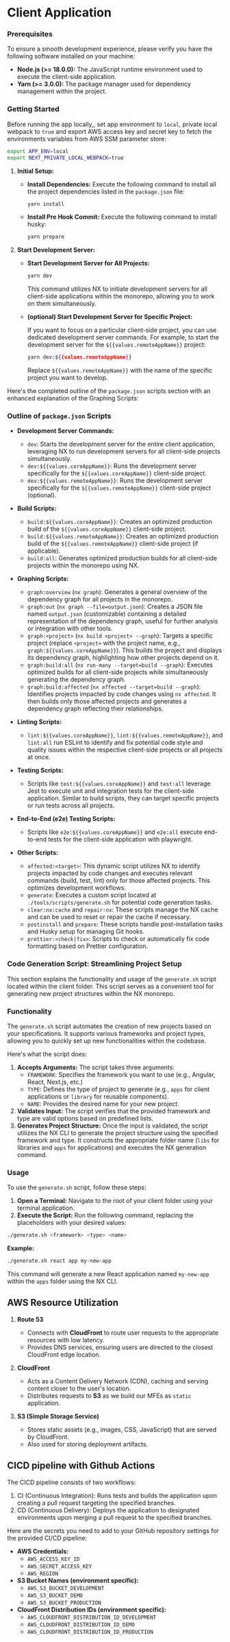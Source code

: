 # Client Application

### Prerequisites

To ensure a smooth development experience, please verify you have the following software installed on your machine:

-   **Node.js (>= 18.0.0):** The JavaScript runtime environment used to execute the client-side application.
-   **Yarn (>= 3.0.0):** The package manager used for dependency management within the project.

### Getting Started

Before running the app locally,, set app environment to `local`, private local webpack to `true` and export AWS access key and secret key to fetch the environments variables from AWS SSM parameter store:

```bash
export APP_ENV=local
export NEXT_PRIVATE_LOCAL_WEBPACK=true
```

1. **Initial Setup:**

    - **Install Dependencies:** Execute the following command to install all the project dependencies listed in the `package.json` file:

        ```bash
        yarn install
        ```
    - **Install Pre Hook Commit:** Execute the following command to install husky:

        ```bash
        yarn prepare
        ```
2. **Start Development Server:**

    - **Start Development Server for All Projects:**

        ```bash
        yarn dev
        ```

        This command utilizes NX to initiate development servers for all client-side applications within the monorepo, allowing you to work on them simultaneously.

    - **(optional) Start Development Server for Specific Project:**

        If you want to focus on a particular client-side project, you can use dedicated development server commands. For example, to start the development server for the
        `${{values.remoteAppName}}` project:

        ```bash
        yarn dev:${{values.remoteAppName}}
        ```

        Replace `${{values.remoteAppName}}` with the name of the specific project you want to develop.

Here's the completed outline of the `package.json` scripts section with an enhanced explanation of the Graphing Scripts:

### Outline of `package.json` Scripts

-   **Development Server Commands:**

    -   `dev`: Starts the development server for the entire client application, leveraging NX to run development servers for all client-side projects simultaneously.
    -   `dev:${{values.coreAppName}}`: Runs the development server specifically for the `${{values.coreAppName}}` client-side project.
    -   `dev:${{values.remoteAppName}}`: Runs the development server specifically for the `${{values.remoteAppName}}` client-side project (optional).

-   **Build Scripts:**

    -   `build:${{values.coreAppName}}`: Creates an optimized production build of the `${{values.coreAppName}}` client-side project.
    -   `build:${{values.remoteAppName}}`: Creates an optimized production build of the `${{values.remoteAppName}}` client-side project (if applicable).
    -   `build:all`: Generates optimized production builds for all client-side projects within the monorepo using NX.

-   **Graphing Scripts:**

    -   `graph:overview` (`nx graph`): Generates a general overview of the dependency graph for all projects in the monorepo.
    -   `graph:out` (`nx graph --file=output.json`): Creates a JSON file named `output.json` (customizable) containing a detailed representation of the dependency graph, useful for
        further analysis or integration with other tools.
    -   `graph:<project>` (`nx build <project> --graph`): Targets a specific project (replace `<project>` with the project name, e.g., `graph:${{values.coreAppName}}`). This builds the project and
        displays its dependency graph, highlighting how other projects depend on it.
    -   `graph:build:all` (`nx run-many --target=build --graph`): Executes optimized builds for all client-side projects while simultaneously generating the dependency graph.
    -   `graph:build:affected` (`nx affected --target=build --graph`): Identifies projects impacted by code changes using `nx affected`. It then builds only those affected projects
        and generates a dependency graph reflecting their relationships.

-   **Linting Scripts:**

    -   `lint:${{values.coreAppName}}`, `lint:${{values.remoteAppName}}`, and `lint:all` run ESLint to identify and fix potential code style and quality issues within the respective client-side projects or all
        projects at once.

-   **Testing Scripts:**

    -   Scripts like `test:${{values.coreAppName}}` and `test:all` leverage Jest to execute unit and integration tests for the client-side application. Similar to build scripts, they can target
        specific projects or run tests across all projects.

-   **End-to-End (e2e) Testing Scripts:**

    -   Scripts like `e2e:${{values.coreAppName}}` and `e2e:all` execute end-to-end tests for the client-side application with playwright.

-   **Other Scripts:**
    -   `affected:<target>`: This dynamic script utilizes NX to identify projects impacted by code changes and executes relevant commands (build, test, lint) only for those
        affected projects. This optimizes development workflows.
    -   `generate`: Executes a custom script located at `./tools/scripts/generate.sh` for potential code generation tasks.
    -   `clear:nx:cache` and `repair:nx`: These scripts manage the NX cache and can be used to reset or repair the cache if necessary.
    -   `postinstall` and `prepare`: These scripts handle post-installation tasks and Husky setup for managing Git hooks.
    -   `prettier:<check|fix>`: Scripts to check or automatically fix code formatting based on Prettier configuration.

### Code Generation Script: Streamlining Project Setup

This section explains the functionality and usage of the `generate.sh` script located within the client folder. This script serves as a convenient tool for generating new project
structures within the NX monorepo.

### Functionality

The `generate.sh` script automates the creation of new projects based on your specifications. It supports various frameworks and project types, allowing you to quickly set up new
functionalities within the codebase.

Here's what the script does:

1. **Accepts Arguments:** The script takes three arguments:
    - `FRAMEWORK`: Specifies the framework you want to use (e.g., Angular, React, Next.js, etc.)
    - `TYPE`: Defines the type of project to generate (e.g., `apps` for client applications or `library` for reusable components).
    - `NAME`: Provides the desired name for your new project.
2. **Validates Input:** The script verifies that the provided framework and type are valid options based on predefined lists.
3. **Generates Project Structure:** Once the input is validated, the script utilizes the NX CLI to generate the project structure using the specified framework and type. It
   constructs the appropriate folder name (`libs` for libraries and `apps` for applications) and executes the NX generation command.

### Usage

To use the `generate.sh` script, follow these steps:

1. **Open a Terminal:** Navigate to the root of your client folder using your terminal application.
2. **Execute the Script:** Run the following command, replacing the placeholders with your desired values:

```bash
./generate.sh <framework> <type> <name>
```

**Example:**

```bash
./generate.sh react app my-new-app
```

This command will generate a new React application named `my-new-app` within the `apps` folder using the NX CLI.

## AWS Resource Utilization

1. **Route 53**
   - Connects with **CloudFront** to route user requests to the appropriate resources with low latency.
   - Provides DNS services, ensuring users are directed to the closest CloudFront edge location.

2. **CloudFront**
   - Acts as a Content Delivery Network (CDN), caching and serving content closer to the user's location.
   - Distributes requests to **S3** as we build our MFEs as `static` application.

3. **S3 (Simple Storage Service)**
   - Stores static assets (e.g., images, CSS, JavaScript) that are served by CloudFront.
   - Also used for storing deployment artifacts.

## CICD pipeline with Github Actions

The CICD pipeline consists of two workflows:

1. CI (Continuous Integration): Runs tests and builds the application upon creating a pull request targeting the specified branches.
2. CD (Continuous Delivery): Deploys the application to designated environments upon merging a pull request to the specified branches.

Here are the secrets you need to add to your GitHub repository settings for the provided CI/CD pipeline:

* **AWS Credentials:**
    * `AWS_ACCESS_KEY_ID`
    * `AWS_SECRET_ACCESS_KEY`
    * `AWS_REGION`
* **S3 Bucket Names (environment specific):**
    * `AWS_S3_BUCKET_DEVELOPMENT`
    * `AWS_S3_BUCKET_DEMO`
    * `AWS_S3_BUCKET_PRODUCTION`
* **CloudFront Distribution IDs (environment specific):**
    * `AWS_CLOUDFRONT_DISTRIBUTION_ID_DEVELOPMENT`
    * `AWS_CLOUDFRONT_DISTRIBUTION_ID_DEMO`
    * `AWS_CLOUDFRONT_DISTRIBUTION_ID_PRODUCTION`
